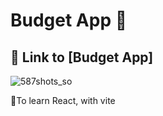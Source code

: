 # Budget App 💸
## 🔗 Link to [Budget App]
![587shots_so](https://github.com/user-attachments/assets/40004fd2-7b29-4331-be2c-8e4f28e39a9e)

🎯To learn React, with vite
